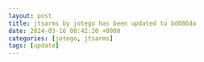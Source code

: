 ```yaml
---
layout: post
title: jtsarms by jotego has been updated to bd086da
date: 2024-03-16 08:42:20 +0000
categories: [jotego, jtsarms]
tags: [update]
---
```


